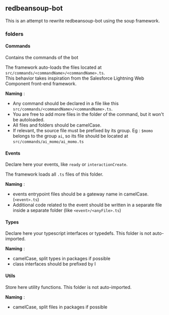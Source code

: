 ## redbeansoup-bot

This is an attempt to rewrite redbeansoup-bot using the soup framework.

### folders

#### Commands

Contains the commands of the bot

The framework auto-loads the files located at `src/commands/<commandName>/<commandName>.ts`.  
This behavior takes inspiration from the Salesforce Lightning Web Component front-end framework.

**Naming** :
* Any command should be declared in a file like this `src/commands/<commandName>/<commandName>.ts`.
* You are free to add more files in the folder of the command, but it won't be autoloaded.
* All files and folders should be camelCase.
* If relevant, the source file must be prefixed by its group. Eg : `$momo` belongs to the group `ai`, so its file should be located at `src/commands/ai_momo/ai_momo.ts`

#### Events

Declare here your events, like `ready` or `interactionCreate`.

The framework loads all `.ts` files of this folder.

**Naming** :
* events entrypoint files should be a gateway name in camelCase. (`<event>.ts`)
* Additional code related to the event should be written in a separate file inside a separate folder (like `<event>/<anyFile>.ts`)
  

#### Types

Declare here your typescript interfaces or typedefs. This folder is not auto-imported.

**Naming** : 
* camelCase, split types in packages if possible
* class interfaces should be prefixed by I

#### Utils

Store here utility functions. This folder is not auto-imported.

**Naming** : 
* camelCase, split files in packages if possible
